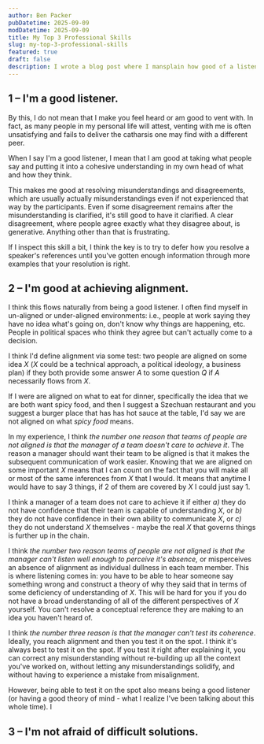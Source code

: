 ```yaml
---
author: Ben Packer
pubDatetime: 2025-09-09
modDatetime: 2025-09-09
title: My Top 3 Professional Skills
slug: my-top-3-professional-skills
featured: true
draft: false
description: I wrote a blog post where I mansplain how good of a listener I am
---
```

## **1 – I'm a good listener.**

By this, I do not mean that I make you feel heard or am good to vent with. In fact, as many people in my personal life will attest, venting with me is often unsatisfying and fails to deliver the catharsis one may find with a different peer.

When I say I'm a good listener, I mean that I am good at taking what people say and putting it into a cohesive understanding in my own head of what and how they think.

This makes me good at resolving misunderstandings and disagreements, which are usually actually misunderstandings even if not experienced that way by the participants. Even if some disagreement remains after the misunderstanding is clarified, it's still good to have it clarified. A clear disagreement, where people agree exactly what they disagree about, is generative. Anything other than that is frustrating.

If I inspect this skill a bit, I think the key is to try to defer how you resolve a speaker's references until you've gotten enough information through more examples that your resolution is right.

## **2 – I'm good at achieving alignment.**

I think this flows naturally from being a good listener. I often find myself in un-aligned or under-aligned environments: i.e., people at work saying they have no idea what's going on, don't know why things are happening, etc. People in political spaces who think they agree but can't actually come to a decision.

I think I'd define alignment via some test: two people are aligned on some idea _X_ (_X_ could be a technical approach, a political ideology, a business plan) if they both provide some answer _A_ to some question _Q_ if _A_ necessarily flows from _X_.

If I were are aligned on what to eat for dinner, specifically the idea that we are both want spicy food, and then I suggest a Szechuan restaurant and you suggest a burger place that has has hot sauce at the table, I'd say we are not aligned on what _spicy food_ means.

In my experience, I think _the number one reason that teams of people are not aligned is that the manager of a team doesn't care to achieve it_. The reason a manager should want their team to be aligned is that it makes the subsequent communication of work easier. Knowing that we are aligned on some important _X_ means that I can count on the fact that you will make all or most of the same inferences from _X_ that I would. It means that anytime I would have to say 3 things, if 2 of them are covered by _X_ I could just say 1.

I think a manager of a team does not care to achieve it if either _a)_ they do not have confidence that their team is capable of understanding _X_, or _b)_ they do not have confidence in their own ability to communicate _X_, or _c)_ they do not understand _X_ themselves - maybe the real _X_ that governs things is further up in the chain.

I think _the number two reason teams of people are not aligned is that the manager can't listen well enough to perceive it's absence,_ or misperceives an absence of alignment as individual dullness in each team member. This is where listening comes in: you have to be able to hear someone say something wrong and construct a theory of why they said that in terms of some deficiency of understanding of _X_. This will be hard for you if you do not have a broad understanding of all of the different perspectives of _X_ yourself. You can't resolve a conceptual reference they are making to an idea you haven't heard of.

I think _the number three reason is that the manager can't test its coherence_. Ideally, you reach alignment and then you test it on the spot. I think it's always best to test it on the spot. If you test it right after explaining it, you can correct any misunderstanding without re-building up all the context you've worked on, without letting any misunderstandings solidify, and without having to experience a mistake from misalignment.

However, being able to test it on the spot also means being a good listener (or having a good theory of mind - what I realize I've been talking about this whole time). I

## **3 – I'm not afraid of difficult solutions.**